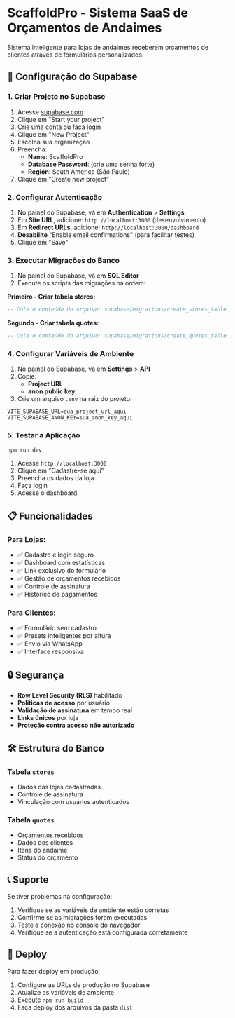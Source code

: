 # ScaffoldPro - Sistema SaaS de Orçamentos de Andaimes

Sistema inteligente para lojas de andaimes receberem orçamentos de clientes através de formulários personalizados.

## 🚀 Configuração do Supabase

### 1. Criar Projeto no Supabase

1. Acesse [supabase.com](https://supabase.com)
2. Clique em "Start your project"
3. Crie uma conta ou faça login
4. Clique em "New Project"
5. Escolha sua organização
6. Preencha:
   - **Name**: ScaffoldPro
   - **Database Password**: (crie uma senha forte)
   - **Region**: South America (São Paulo)
7. Clique em "Create new project"

### 2. Configurar Autenticação

1. No painel do Supabase, vá em **Authentication** > **Settings**
2. Em **Site URL**, adicione: `http://localhost:3000` (desenvolvimento)
3. Em **Redirect URLs**, adicione: `http://localhost:3000/dashboard`
4. **Desabilite** "Enable email confirmations" (para facilitar testes)
5. Clique em "Save"

### 3. Executar Migrações do Banco

1. No painel do Supabase, vá em **SQL Editor**
2. Execute os scripts das migrações na ordem:

**Primeiro - Criar tabela stores:**
```sql
-- Cole o conteúdo do arquivo: supabase/migrations/create_stores_table.sql
```

**Segundo - Criar tabela quotes:**
```sql
-- Cole o conteúdo do arquivo: supabase/migrations/create_quotes_table.sql
```

### 4. Configurar Variáveis de Ambiente

1. No painel do Supabase, vá em **Settings** > **API**
2. Copie:
   - **Project URL**
   - **anon public key**
3. Crie um arquivo `.env` na raiz do projeto:

```env
VITE_SUPABASE_URL=sua_project_url_aqui
VITE_SUPABASE_ANON_KEY=sua_anon_key_aqui
```

### 5. Testar a Aplicação

```bash
npm run dev
```

1. Acesse `http://localhost:3000`
2. Clique em "Cadastre-se aqui"
3. Preencha os dados da loja
4. Faça login
5. Acesse o dashboard

## 📋 Funcionalidades

### Para Lojas:
- ✅ Cadastro e login seguro
- ✅ Dashboard com estatísticas
- ✅ Link exclusivo do formulário
- ✅ Gestão de orçamentos recebidos
- ✅ Controle de assinatura
- ✅ Histórico de pagamentos

### Para Clientes:
- ✅ Formulário sem cadastro
- ✅ Presets inteligentes por altura
- ✅ Envio via WhatsApp
- ✅ Interface responsiva

## 🔒 Segurança

- **Row Level Security (RLS)** habilitado
- **Políticas de acesso** por usuário
- **Validação de assinatura** em tempo real
- **Links únicos** por loja
- **Proteção contra acesso não autorizado**

## 🛠️ Estrutura do Banco

### Tabela `stores`
- Dados das lojas cadastradas
- Controle de assinatura
- Vinculação com usuários autenticados

### Tabela `quotes`
- Orçamentos recebidos
- Dados dos clientes
- Itens do andaime
- Status do orçamento

## 📞 Suporte

Se tiver problemas na configuração:

1. Verifique se as variáveis de ambiente estão corretas
2. Confirme se as migrações foram executadas
3. Teste a conexão no console do navegador
4. Verifique se a autenticação está configurada corretamente

## 🚀 Deploy

Para fazer deploy em produção:

1. Configure as URLs de produção no Supabase
2. Atualize as variáveis de ambiente
3. Execute `npm run build`
4. Faça deploy dos arquivos da pasta `dist`
